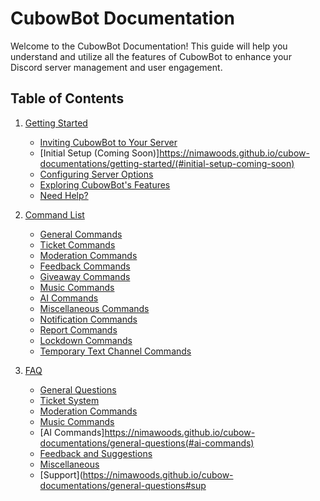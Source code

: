 # CubowBot Documentation

Welcome to the CubowBot Documentation! This guide will help you understand and utilize all the features of CubowBot to enhance your Discord server management and user engagement.

## Table of Contents

1. [Getting Started](https://nimawoods.github.io/cubow-documentations/getting-started/)
    - [Inviting CubowBot to Your Server](https://nimawoods.github.io/cubow-documentations/getting-started/#inviting-cubowbot-to-your-server)
    - [Initial Setup (Coming Soon)]https://nimawoods.github.io/cubow-documentations/getting-started/(#initial-setup-coming-soon)
    - [Configuring Server Options](https://nimawoods.github.io/cubow-documentations/getting-started/#configuring-server-options)
    - [Exploring CubowBot's Features](https://nimawoods.github.io/cubow-documentations/getting-started/#exploring-cubowbots-features)
    - [Need Help?](#need-help)

2. [Command List](https://nimawoods.github.io/cubow-documentations/command-list)
    - [General Commands](#general-commands)
    - [Ticket Commands](#ticket-commands)
    - [Moderation Commands](#moderation-commands)
    - [Feedback Commands](#feedback-commands)
    - [Giveaway Commands](#giveaway-commands)
    - [Music Commands](#music-commands)
    - [AI Commands](#ai-commands)
    - [Miscellaneous Commands](#miscellaneous-commands)
    - [Notification Commands](#notification-commands)
    - [Report Commands](#report-commands)
    - [Lockdown Commands](#lockdown-commands)
    - [Temporary Text Channel Commands](#temporary-text-channel-commands)

3. [FAQ](#faq)
    - [General Questions](https://nimawoods.github.io/cubow-documentations/general-questions)
    - [Ticket System](https://nimawoods.github.io/cubow-documentations/general-questions#ticket-system)
    - [Moderation Commands](https://nimawoods.github.io/cubow-documentations/general-questions#moderation-commands)
    - [Music Commands](https://nimawoods.github.io/cubow-documentations/general-questions#music-commands)
    - [AI Commands]https://nimawoods.github.io/cubow-documentations/general-questions(#ai-commands)
    - [Feedback and Suggestions](https://nimawoods.github.io/cubow-documentations/general-questions#feedback-and-suggestions)
    - [Miscellaneous](https://nimawoods.github.io/cubow-documentations/general-questions#miscellaneous)
    - [Support](https://nimawoods.github.io/cubow-documentations/general-questions#sup